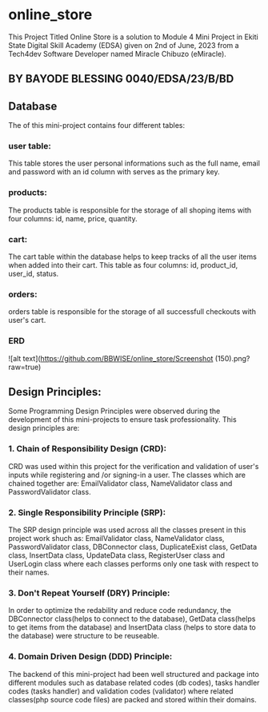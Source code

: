 # online_store
This Project Titled Online Store is a solution to Module 4 Mini Project in Ekiti State Digital Skill Academy (EDSA) given on 2nd of June, 2023 from a Tech4dev Software Developer named Miracle Chibuzo (eMiracle).
## BY BAYODE BLESSING 0040/EDSA/23/B/BD

## Database
The of this mini-project contains four different tables:
### user table:
This table stores the user personal informations such as the full name, email and password with an id column with serves as the primary key.
### products:
The products table is responsible for the storage of all shoping items with four columns: id, name, price, quantity.
### cart:
The cart table within the database helps to keep tracks of all the user items when added into their cart. This table as four columns: id, product_id, user_id, status.
### orders:
orders table is responsible for the storage of all successfull checkouts with user's cart.
### ERD
![alt text](https://github.com/BBWISE/online_store/Screenshot (150).png?raw=true)

## Design Principles:
Some Programming Design Principles were observed during the development of this mini-projects to ensure task professionality.
This design principles are:
### 1.   Chain of Responsibility Design (CRD):
CRD was used within this project for the verification and validation of user's inputs while registering and /or signing-in a user.
The classes which are chained together are: EmailValidator class, NameValidator class and PasswordValidator class.
### 2.   Single Responsibility Principle (SRP):
The SRP design principle was used across all the classes present in this project work shuch as: EmailValidator class, NameValidator class, PasswordValidator class, DBConnector class, DuplicateExist class, GetData class, InsertData class, UpdateData class, RegisterUser class and UserLogin class where each classes performs only one task with respect to their names.
### 3.   Don't Repeat Yourself (DRY) Principle:
In order to optimize the redability and reduce code redundancy, the DBConnector class(helps to connect to the database), GetData class(helps to get items from the database) and InsertData class (helps to store data to the database) were structure to be reuseable.
### 4.   Domain Driven Design (DDD) Principle:
The backend of this mini-project had been well structured and package into different modules such as database related codes (db codes), tasks handler codes (tasks handler) and validation codes (validator) where related classes(php source code files) are packed and stored within their domains.
